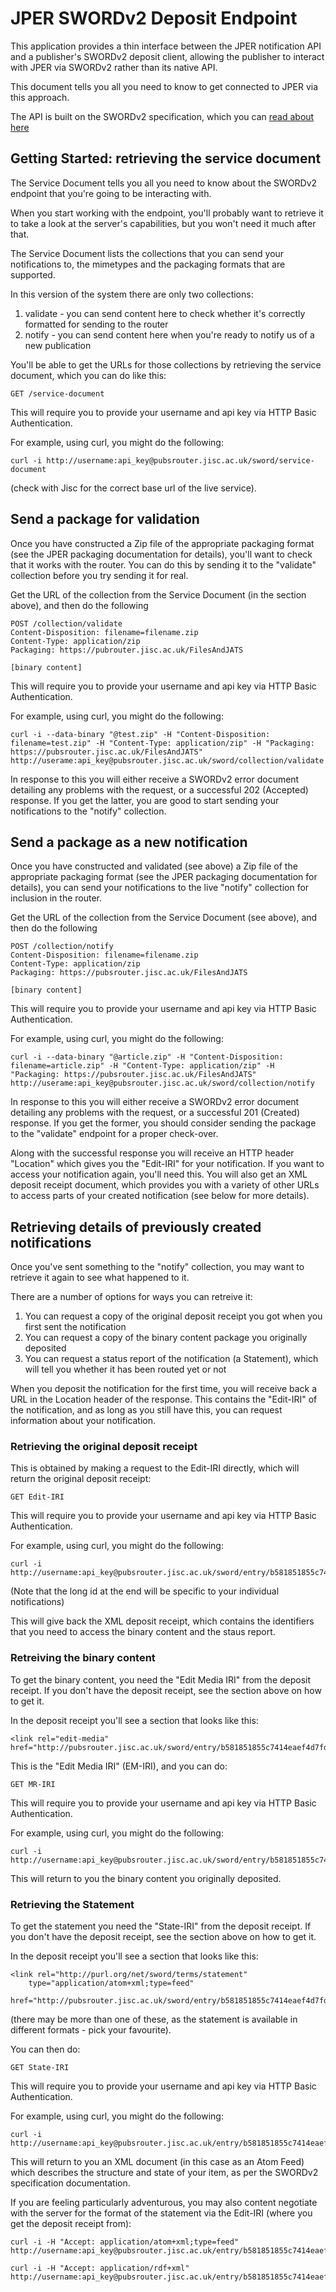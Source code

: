# JPER SWORDv2 Deposit Endpoint

This application provides a thin interface between the JPER notification API and a publisher's SWORDv2 deposit 
client, allowing the publisher to interact with JPER via SWORDv2 rather than its native API.

This document tells you all you need to know to get connected to JPER via this approach.

The API is built on the SWORDv2 specification, which you can [read about here](http://swordapp.github.io/SWORDv2-Profile/SWORDProfile.html)

## Getting Started: retrieving the service document

The Service Document tells you all you need to know about the SWORDv2 endpoint that you're going to be interacting with.

When you start working with the endpoint, you'll probably want to retrieve it to take a look at the server's capabilities,
but you won't need it much after that.

The Service Document lists the collections that you can send your notifications to, the mimetypes and the packaging formats
that are supported.

In this version of the system there are only two collections:

1. validate - you can send content here to check whether it's correctly formatted for sending to the router
2. notify - you can send content here when you're ready to notify us of a new publication

You'll be able to get the URLs for those collections by retrieving the service document, which you can do like this:

    GET /service-document

This will require you to provide your username and api key via HTTP Basic Authentication.

For example, using curl, you might do the following:

    curl -i http://username:api_key@pubsrouter.jisc.ac.uk/sword/service-document

(check with Jisc for the correct base url of the live service).

## Send a package for validation

Once you have constructed a Zip file of the appropriate packaging format (see the JPER packaging documentation for details),
you'll want to check that it works with the router.  You can do this by sending it to the "validate" collection before you
try sending it for real.

Get the URL of the collection from the Service Document (in the section above), and then do the following

    POST /collection/validate
    Content-Disposition: filename=filename.zip
    Content-Type: application/zip
    Packaging: https://pubrouter.jisc.ac.uk/FilesAndJATS
    
    [binary content]

This will require you to provide your username and api key via HTTP Basic Authentication.

For example, using curl, you might do the following:

    curl -i --data-binary "@test.zip" -H "Content-Disposition: filename=test.zip" -H "Content-Type: application/zip" -H "Packaging: https://pubsrouter.jisc.ac.uk/FilesAndJATS" http://userame:api_key@pubsrouter.jisc.ac.uk/sword/collection/validate

In response to this you will either receive a SWORDv2 error document detailing any problems with the request, or a
successful 202 (Accepted) response.  If you get the latter, you are good to start sending your notifications to the "notify"
collection.

## Send a package as a new notification

Once you have constructed and validated (see above) a  Zip file of the appropriate packaging format (see the JPER packaging documentation for details),
you can send your notifications to the live "notify" collection for inclusion in the router.

Get the URL of the collection from the Service Document (see above), and then do the following

    POST /collection/notify
    Content-Disposition: filename=filename.zip
    Content-Type: application/zip
    Packaging: https://pubsrouter.jisc.ac.uk/FilesAndJATS
    
    [binary content]

This will require you to provide your username and api key via HTTP Basic Authentication.

For example, using curl, you might do the following:

    curl -i --data-binary "@article.zip" -H "Content-Disposition: filename=article.zip" -H "Content-Type: application/zip" -H "Packaging: https://pubsrouter.jisc.ac.uk/FilesAndJATS" http://userame:api_key@pubsrouter.jisc.ac.uk/sword/collection/notify

In response to this you will either receive a SWORDv2 error document detailing any problems with the request, or a
successful 201 (Created) response.  If you get the former, you should consider sending the package to the "validate"
endpoint for a proper check-over.

Along with the successful response you will receive an HTTP header "Location" which gives you the "Edit-IRI" for your
notification.  If you want to access your notification again, you'll need this.  You will also get an XML deposit receipt
document, which provides you with a variety of other URLs to access parts of your created notification (see below for more
details).


## Retrieving details of previously created notifications

Once you've sent something to the "notify" collection, you may want to retrieve it again to see what happened to it.

There are a number of options for ways you can retreive it:

1. You can request a copy of the original deposit receipt you got when you first sent the notification
2. You can request a copy of the binary content package you originally deposited
3. You can request a status report of the notification (a Statement), which will tell you whether it has been routed yet or not

When you deposit the notification for the first time, you will receive back a URL in the Location header of the response.
This contains the "Edit-IRI" of the notification, and as long as you still have this, you can request information about
your notification.

### Retrieving the original deposit receipt

This is obtained by making a request to the Edit-IRI directly, which will return the original deposit receipt:

    GET Edit-IRI
    
This will require you to provide your username and api key via HTTP Basic Authentication.

For example, using curl, you might do the following:

    curl -i http://username:api_key@pubsrouter.jisc.ac.uk/sword/entry/b581851855c7414eaef4d7fd3f49ed50

(Note that the long id at the end will be specific to your individual notifications)

This will give back the XML deposit receipt, which contains the identifiers that you need to access the binary
content and the staus report.

### Retreiving the binary content

To get the binary content, you need the "Edit Media IRI" from the deposit receipt.  If you don't have the deposit
receipt, see the section above on how to get it.

In the deposit receipt you'll see a section that looks like this:

    <link rel="edit-media" href="http://pubsrouter.jisc.ac.uk/sword/entry/b581851855c7414eaef4d7fd3f49ed50/content"/>

This is the "Edit Media IRI" (EM-IRI), and you can do:

    GET MR-IRI
    
This will require you to provide your username and api key via HTTP Basic Authentication.

For example, using curl, you might do the following:

    curl -i http://username:api_key@pubsrouter.jisc.ac.uk/sword/entry/b581851855c7414eaef4d7fd3f49ed50/content

This will return to you the binary content you originally deposited.


### Retrieving the Statement

To get the statement you need the "State-IRI" from the deposit receipt.  If you don't have the deposit
receipt, see the section above on how to get it.

In the deposit receipt you'll see a section that looks like this:

    <link rel="http://purl.org/net/sword/terms/statement" 
        type="application/atom+xml;type=feed" 
        href="http://pubsrouter.jisc.ac.uk/sword/entry/b581851855c7414eaef4d7fd3f49ed50/statement/atom"/>

(there may be more than one of these, as the statement is available in different formats - pick your favourite).

You can then do:

    GET State-IRI

This will require you to provide your username and api key via HTTP Basic Authentication.

For example, using curl, you might do the following:

    curl -i http://username:api_key@pubsrouter.jisc.ac.uk/entry/b581851855c7414eaef4d7fd3f49ed50/statement/atom

This will return to you an XML document (in this case as an Atom Feed) which describes the structure and state of
your item, as per the SWORDv2 specification documentation.

If you are feeling particularly adventurous, you may also content negotiate with the server for the format of the statement
via the Edit-IRI (where you get the deposit receipt from):

    curl -i -H "Accept: application/atom+xml;type=feed" http://username:api_key@pubsrouter.jisc.ac.uk/entry/b581851855c7414eaef4d7fd3f49ed50
    
    curl -i -H "Accept: application/rdf+xml" http://username:api_key@pubsrouter.jisc.ac.uk/entry/b581851855c7414eaef4d7fd3f49ed50

